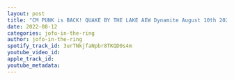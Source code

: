 ```yaml
---
layout: post
title: "CM PUNK is BACK! QUAKE BY THE LAKE AEW Dynamite August 10th 2022  Review"
date: 2022-08-12
categories: jofo-in-the-ring
author: jofo-in-the-ring
spotify_track_id: 3urTNkjfaNpbr8TKQD0s4m
youtube_video_id: 
apple_track_id: 
youtube_metadata: 
---
```

